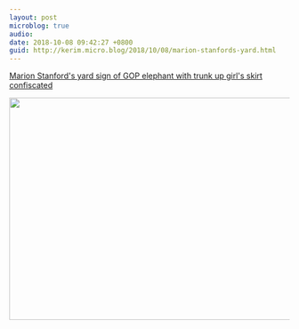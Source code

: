 ```yaml
---
layout: post
microblog: true
audio: 
date: 2018-10-08 09:42:27 +0800
guid: http://kerim.micro.blog/2018/10/08/marion-stanfords-yard.html
---
```

[Marion Stanford's yard sign of GOP elephant with trunk up girl's skirt confiscated](https://www.washingtonpost.com/politics/2018/10/06/texas-yard-sign-depicted-gop-elephant-with-its-trunk-up-girls-skirt-police-seized-it/?utm_term=.5c03b9b9355f)

<img src="http://micro.oxus.net/uploads/2018/ec9e8500aa.jpg" width="600" height="400" />
